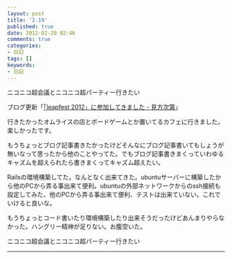 ```yaml
---
layout: post
title: '2.19'
published: true
date: 2012-02-20 02:46
comments: true
categories:
- 日記
tags: []
keywords:
- 日記
---
```

ニコニコ超会議とニコニコ超パーティー行きたい

ブログ更新「[「leapfest 2012」に参加してきました - 見方次第](http://soramugi.hateblo.jp/entry/2012/02/19/153427 "「leapfest 2012」に参加してきました - 見方次第")」

行きたかったオムライスの店とボードゲームとか置いてるカフェに行きました。楽しかったです。

もうちょっとブログ記事書きたかったけどそんなにブログ記事書いてもしょうが無いなって思ったから他のことやってた。でもブログ記事書きまくっていわゆるキャズムを超えられたら書きまくってキャズム超えたい。

Railsの環境構築してた。なんとなく出来てきた。ubuntuサーバーに構築したから他のPCから弄る事出来て便利。ubuntuの外部ネットワークからのssh接続も設定してみた、他のPCから弄る事出来て便利、テストは出来ていない。これでいけると良いな。

もうちょっとコード書いたり環境構築したり出来そうだったけどあんまりやらなかった。ハングリー精神が足りない。お腹空いた。

ニコニコ超会議とニコニコ超パーティー行きたい

---

